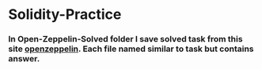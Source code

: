 # Solidity-Practice
<h3>In Open-Zeppelin-Solved folder I save solved task from this site <a href = "https://ethernaut.openzeppelin.com/">openzeppelin</a>. Each file named similar to task but contains answer.</h3>
